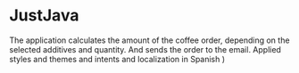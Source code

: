 # JustJava

The application calculates the amount of the coffee order, depending on the selected additives and quantity.
And sends the order to the email. Applied styles and themes and intents and localization in Spanish )
